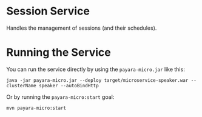 # Session Service

Handles the management of sessions (and their schedules).

# Running the Service

You can run the service directly by using the `payara-micro.jar` like this:

	java -jar payara-micro.jar --deploy target/microservice-speaker.war --clusterName speaker --autoBindHttp

Or by running the `payara-micro:start` goal:

	mvn payara-micro:start